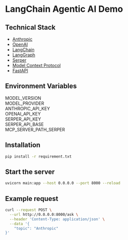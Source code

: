 # LangChain Agentic AI Demo

## Technical Stack
- [Anthropic](https://www.anthropic.com/api)
- [OpenAI](https://openai.com/api/)
- [LangChain](https://www.langchain.com/)
- [LangGraph](https://www.langchain.com/langgraph)
- [Serper](https://serper.dev/)
- [Model Context Protocol](https://modelcontextprotocol.io/introduction)
- [FastAPI](https://fastapi.tiangolo.com/)

## Environment Variables
MODEL_VERSION<br>
MODEL_PROVIDER<br>
ANTHROPIC_API_KEY<br>
OPENAI_API_KEY<br>
SERPER_API_KEY<br>
SERPER_API_BASE<br>
MCP_SERVER_PATH_SERPER

## Installation
```bash
pip install -r requirement.txt
```

## Start the server
```bash
uvicorn main:app --host 0.0.0.0 --port 8000 --reload
```

## Example request
```bash
curl --request POST \
  --url http://0.0.0.0:8000/ask \
  --header 'Content-Type: application/json' \
  --data '{
	"topic": "Anthropic"
}'
```
